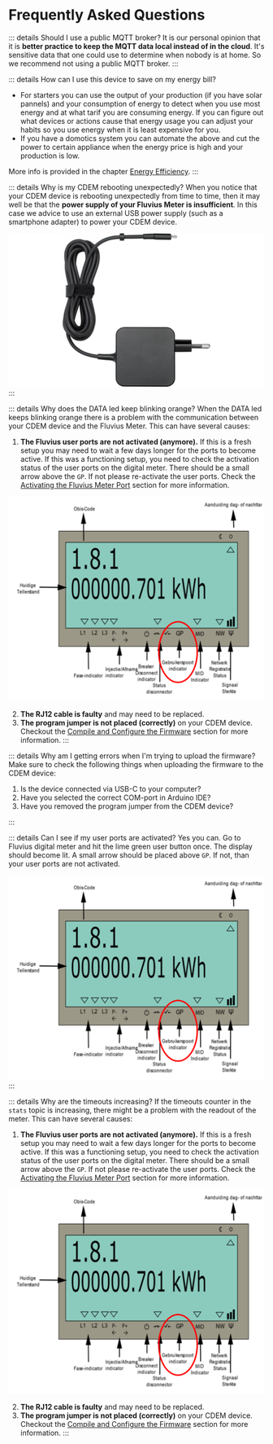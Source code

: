 # Frequently Asked Questions

<!-- ---------------------------------------------------------- -->

::: details Should I use a public MQTT broker?
It is our personal opinion that it is **better practice to keep the MQTT data local instead of in the cloud**. It's sensitive data that one could use to determine when nobody is at home. So we recommend not using a public MQTT broker.
:::

<!-- ---------------------------------------------------------- -->

::: details How can I use this device to save on my energy bill?
* For starters you can use the output of your production (if you have solar pannels) and your consumption of energy to detect when you use most energy and at what tarif you are consuming energy. If you can figure out what devices or actions cause that energy usage you can adjust your habits so you use energy when it is least expensive for you.
* If you have a domotics system you can automate the above and cut the power to certain appliance when the energy price is high and your production is low.

More info is provided in the chapter [Energy Efficiency](/12_energysavings).
:::

<!-- ---------------------------------------------------------- -->

::: details Why is my CDEM rebooting unexpectedly?
When you notice that your CDEM device is rebooting unexpectedly from time to time, then it may well be that the **power supply of your Fluvius Meter is insufficient**. In this case we advice to use an external USB power supply (such as a smartphone adapter) to power your CDEM device.

![IMAGE](./images/power_supply.jpg)
:::

<!-- ---------------------------------------------------------- -->

::: details Why does the DATA led keep blinking orange?
When the DATA led keeps blinking orange there is a problem with the communication between your CDEM device and the Fluvius Meter. This can have several causes:

1. **The Fluvius user ports are not activated (anymore).** If this is a fresh setup you may need to wait a few days longer for the ports to become active. If this was a functioning setup, you need to check the activation status of the user ports on the digital meter. There should be a small arrow above the `GP`. If not please re-activate the user ports. Check the [Activating the Fluvius Meter Port](/06_connect/#activating-the-fluvius-meter-port) section for more information.

![Active User Ports](./images/active_user_ports.png)

2. **The RJ12 cable is faulty** and may need to be replaced.
3. **The program jumper is not placed (correctly)** on your CDEM device. Checkout the [Compile and Configure the Firmware](/03_firmware/#compile-and-upload-the-firmware) section for more information.
:::

<!-- ---------------------------------------------------------- -->

::: details Why am I getting errors when I'm trying to upload the firmware?
Make sure to check the following things when uploading the firmware to the CDEM device:

1. Is the device connected via USB-C to your computer?
2. Have you selected the correct COM-port in Arduino IDE?
3. Have you removed the program jumper from the CDEM device?

<!-- TODO: Add image of removed program jumper here. -->
:::

<!-- ---------------------------------------------------------- -->

::: details Can I see if my user ports are activated?
Yes you can. Go to Fluvius digital meter and hit the lime green user button once. The display should become lit. A small arrow should be placed above `GP`. If not, than your user ports are not activated.

![Active User Ports](./images/active_user_ports.png)
:::

<!-- ---------------------------------------------------------- -->

::: details Why are the timeouts increasing?
If the timeouts counter in the `stats` topic is increasing, there might be a problem with the readout of the meter. This can have several causes:

1. **The Fluvius user ports are not activated (anymore).** If this is a fresh setup you may need to wait a few days longer for the ports to become active. If this was a functioning setup, you need to check the activation status of the user ports on the digital meter. There should be a small arrow above the `GP`. If not please re-activate the user ports. Check the [Activating the Fluvius Meter Port](/06_connect/#activating-the-fluvius-meter-port) section for more information.

![Active User Ports](./images/active_user_ports.png)

2. **The RJ12 cable is faulty** and may need to be replaced.
3. **The program jumper is not placed (correctly)** on your CDEM device. Checkout the [Compile and Configure the Firmware](/03_firmware/#compile-and-upload-the-firmware) section for more information.
:::

<!-- ---------------------------------------------------------- -->

